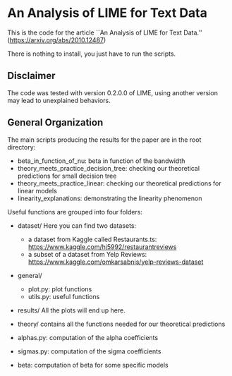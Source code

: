 
# An Analysis of LIME for Text Data 


This is the code for the article ``An Analysis of LIME for Text Data.''
(https://arxiv.org/abs/2010.12487)

There is nothing to install, you just have to run the scripts.


## Disclaimer 


The code was tested with version 0.2.0.0 of LIME, using another version may lead to unexplained behaviors. 


## General Organization 


The main scripts producing the results for the paper are in the root directory:

 * beta_in_function_of_nu: beta in function of the bandwidth
 * theory_meets_practice_decision_tree: checking our theoretical predictions for small decision tree
 * theory_meets_practice_linear: checking our theoretical predictions for linear models
 * linearity_explanations: demonstrating the linearity phenomenon

Useful functions are grouped into four folders:

* dataset/ Here you can find two datasets:
  * a dataset from Kaggle called Restaurants.ts: https://www.kaggle.com/hj5992/restaurantreviews
  * a subset of a dataset from Yelp Reviews: https://www.kaggle.com/omkarsabnis/yelp-reviews-dataset

* general/
  * plot.py: plot functions
  * utils.py: useful functions 

* results/ All the plots will end up here.

* theory/ contains all the functions needed for our theoretical predictions
 * alphas.py: computation of the alpha coefficients
 * sigmas.py: computation of the sigma coefficients
 * beta: computation of beta for some specific models



